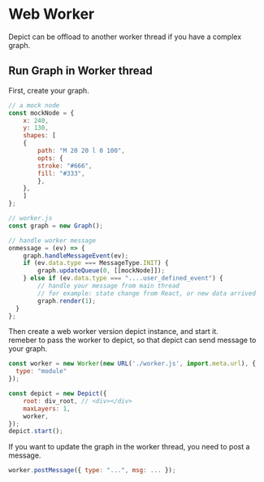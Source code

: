 # Web Worker

Depict can be offload to another worker thread if you have a complex graph.  

## Run Graph in Worker thread

First, create your graph.

```js
// a mock node
const mockNode = {
    x: 240,
    y: 130,
    shapes: [
    {
        path: "M 20 20 l 0 100",
        opts: {
        stroke: "#666",
        fill: "#333",
        },
    },
    ]
};

// worker.js
const graph = new Graph();

// handle worker message
onmessage = (ev) => {
    graph.handleMessageEvent(ev);
    if (ev.data.type === MessageType.INIT) {
        graph.updateQueue(0, [[mockNode]]);
    } else if (ev.data.type === "....user_defined_event") {
        // handle your message from main thread
        // for example: state change from React, or new data arrived
        graph.render(1);
  }
};
```

Then create a web worker version depict instance, and start it.  
remeber to pass the worker to depict, so that depict can send message to your graph.

```js
const worker = new Worker(new URL('./worker.js', import.meta.url), {
  type: "module"
});

const depict = new Depict({
    root: div_root, // <div></div>
    maxLayers: 1,
    worker,
});
depict.start();
```

If you want to update the graph in the worker thread, you need to post a message.

```js
worker.postMessage({ type: "...", msg: ... });
```